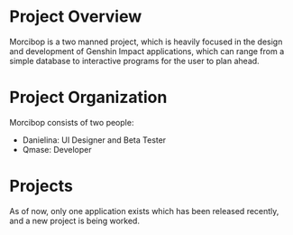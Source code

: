 # Project Overview

Morcibop is a two manned project, which is heavily focused in the design and development of Genshin Impact applications, which can range from a simple database to interactive programs for the user to plan ahead.

# Project Organization

Morcibop consists of two people:
* Danielina: UI Designer and Beta Tester
* Qmase: Developer

# Projects

As of now, only one application exists which has been released recently, and a new project is being worked.
